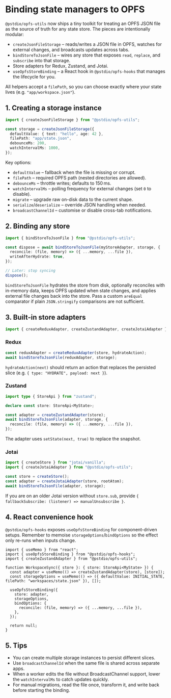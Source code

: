 # Binding state managers to OPFS

`@pstdio/opfs-utils` now ships a tiny toolkit for treating an OPFS JSON file as the
source of truth for any state store. The pieces are intentionally modular:

- `createJsonFileStorage` – reads/writes a JSON file in OPFS, watches for external
  changes, and broadcasts updates across tabs.
- `bindStoreToJsonFile` – wires any store that exposes `read`, `replace`, and
  `subscribe` into that storage.
- Store adapters for Redux, Zustand, and Jotai.
- `useOpfsStoreBinding` – a React hook in `@pstdio/opfs-hooks` that manages the
  lifecycle for you.

All helpers accept a `filePath`, so you can choose exactly where your state
lives (e.g. `"app/workspace.json"`).

## 1. Creating a storage instance

```ts
import { createJsonFileStorage } from "@pstdio/opfs-utils";

const storage = createJsonFileStorage({
  defaultValue: { text: "hello", age: 42 },
  filePath: "app/state.json",
  debounceMs: 200,
  watchIntervalMs: 1000,
});
```

Key options:

- `defaultValue` – fallback when the file is missing or corrupt.
- `filePath` – required OPFS path (nested directories are allowed).
- `debounceMs` – throttle writes; defaults to 150 ms.
- `watchIntervalMs` – polling frequency for external changes (set `0` to disable).
- `migrate` – upgrade raw on-disk data to the current shape.
- `serialize`/`deserialize` – override JSON handling when needed.
- `broadcastChannelId` – customise or disable cross-tab notifications.

## 2. Binding any store

```ts
import { bindStoreToJsonFile } from "@pstdio/opfs-utils";

const dispose = await bindStoreToJsonFile(myStoreAdapter, storage, {
  reconcile: (file, memory) => ({ ...memory, ...file }),
  writeAfterHydrate: true,
});

// Later: stop syncing
dispose();
```

`bindStoreToJsonFile` hydrates the store from disk, optionally reconciles with
in-memory data, keeps OPFS updated when state changes, and applies external file
changes back into the store. Pass a custom `areEqual` comparator if plain
`JSON.stringify` comparisons are not sufficient.

## 3. Built-in store adapters

```ts
import { createReduxAdapter, createZustandAdapter, createJotaiAdapter } from "@pstdio/opfs-utils";
```

### Redux

```ts
const reduxAdapter = createReduxAdapter(store, hydrateAction);
await bindStoreToJsonFile(reduxAdapter, storage);
```

`hydrateAction(next)` should return an action that replaces the persisted slice
(e.g. `{ type: "HYDRATE", payload: next }`).

### Zustand

```ts
import type { StoreApi } from "zustand";

declare const store: StoreApi<MyState>;

const adapter = createZustandAdapter(store);
await bindStoreToJsonFile(adapter, storage, {
  reconcile: (file, memory) => ({ ...memory, ...file }),
});
```

The adapter uses `setState(next, true)` to replace the snapshot.

### Jotai

```ts
import { createStore } from "jotai/vanilla";
import { createJotaiAdapter } from "@pstdio/opfs-utils";

const store = createStore();
const adapter = createJotaiAdapter(store, rootAtom);
await bindStoreToJsonFile(adapter, storage);
```

If you are on an older Jotai version without `store.sub`, provide
`{ fallbackSubscribe: (listener) => manualUnsubscribe }`.

## 4. React convenience hook

`@pstdio/opfs-hooks` exposes `useOpfsStoreBinding` for component-driven setups.
Remember to memoise `storageOptions`/`bindOptions` so the effect only re-runs
when inputs change.

```tsx
import { useMemo } from "react";
import { useOpfsStoreBinding } from "@pstdio/opfs-hooks";
import { createZustandAdapter } from "@pstdio/opfs-utils";

function WorkspaceSync({ store }: { store: StoreApi<MyState> }) {
  const adapter = useMemo(() => createZustandAdapter(store), [store]);
  const storageOptions = useMemo(() => ({ defaultValue: INITIAL_STATE, filePath: "workspaces/state.json" }), []);

  useOpfsStoreBinding({
    store: adapter,
    storageOptions,
    bindOptions: {
      reconcile: (file, memory) => ({ ...memory, ...file }),
    },
  });

  return null;
}
```

## 5. Tips

- You can create multiple storage instances to persist different slices.
- Use `broadcastChannelId` when the same file is shared across separate apps.
- When a worker edits the file without BroadcastChannel support, lower the
  `watchIntervalMs` to catch updates quickly.
- For manual migrations, read the file once, transform it, and write back before
  starting the binding.
